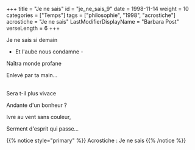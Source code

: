 +++
title = "Je ne sais"
id = "je_ne_sais_9"
date = 1998-11-14
weight = 10
categories = ["Temps"]
tags = ["philosophie", "1998", "acrostiche"]
acrostiche = "Je ne sais"
LastModifierDisplayName = "Barbara Post"
verseLength = 6
+++

Je ne sais si demain

- Et l'aube nous condamne -

Naîtra monde profane

Enlevé par ta main...

 \
Sera t-il plus vivace

Andante d'un bonheur ?

Ivre au vent sans couleur,

Serment d'esprit qui passe...

{{% notice style="primary" %}}
Acrostiche : Je ne sais
{{% /notice %}}
